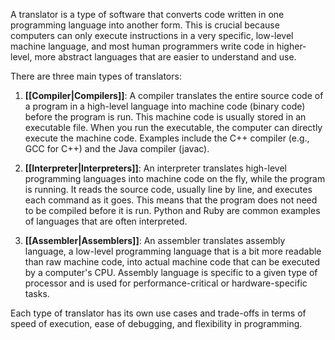 A translator is a type of software that converts code written in one programming language into another form. This is crucial because computers can only execute instructions in a very specific, low-level machine language, and most human programmers write code in higher-level, more abstract languages that are easier to understand and use.

There are three main types of translators:

1. **[[Compiler|Compilers]]**: A compiler translates the entire source code of a program in a high-level language into machine code (binary code) before the program is run. This machine code is usually stored in an executable file. When you run the executable, the computer can directly execute the machine code. Examples include the C++ compiler (e.g., GCC for C++) and the Java compiler (javac).
    
2. **[[Interpreter|Interpreters]]**: An interpreter translates high-level programming languages into machine code on the fly, while the program is running. It reads the source code, usually line by line, and executes each command as it goes. This means that the program does not need to be compiled before it is run. Python and Ruby are common examples of languages that are often interpreted.
    
3. **[[Assembler|Assemblers]]**: An assembler translates assembly language, a low-level programming language that is a bit more readable than raw machine code, into actual machine code that can be executed by a computer's CPU. Assembly language is specific to a given type of processor and is used for performance-critical or hardware-specific tasks.
    

Each type of translator has its own use cases and trade-offs in terms of speed of execution, ease of debugging, and flexibility in programming.